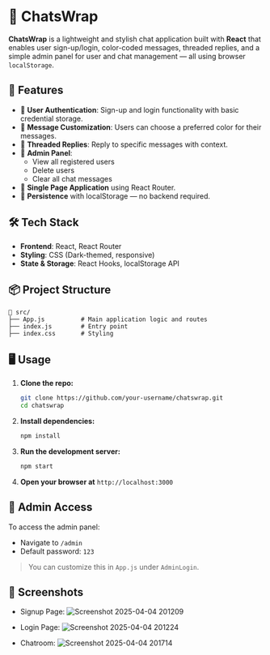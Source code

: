 # 💬 ChatsWrap

**ChatsWrap** is a lightweight and stylish chat application built with **React** that enables user sign-up/login, color-coded messages, threaded replies, and a simple admin panel for user and chat management — all using browser `localStorage`.

## 🚀 Features

- 🔐 **User Authentication**: Sign-up and login functionality with basic credential storage.
- 🎨 **Message Customization**: Users can choose a preferred color for their messages.
- 💬 **Threaded Replies**: Reply to specific messages with context.
- 👥 **Admin Panel**:
  - View all registered users
  - Delete users
  - Clear all chat messages
- 🧠 **Single Page Application** using React Router.
- 💾 **Persistence** with localStorage — no backend required.

## 🛠️ Tech Stack

- **Frontend**: React, React Router
- **Styling**: CSS (Dark-themed, responsive)
- **State & Storage**: React Hooks, localStorage API

## 📦 Project Structure

```
📁 src/
├── App.js          # Main application logic and routes
├── index.js        # Entry point
├── index.css       # Styling
```

## 🖥️ Usage

1. **Clone the repo:**
   ```bash
   git clone https://github.com/your-username/chatswrap.git
   cd chatswrap
   ```

2. **Install dependencies:**
   ```bash
   npm install
   ```

3. **Run the development server:**
   ```bash
   npm start
   ```

4. **Open your browser at** `http://localhost:3000`

## 🔐 Admin Access

To access the admin panel:

- Navigate to `/admin`
- Default password: `123`

> You can customize this in `App.js` under `AdminLogin`.

## 📸 Screenshots

- Signup Page:
 ![Screenshot 2025-04-04 201209](https://github.com/user-attachments/assets/156cb604-0d54-415b-8dc3-1acde445dbac)

- Login Page:
 ![Screenshot 2025-04-04 201224](https://github.com/user-attachments/assets/f604069c-b980-4d79-bf6c-fc291e4421fc)

- Chatroom:
 ![Screenshot 2025-04-04 201714](https://github.com/user-attachments/assets/033ea8be-676a-48e2-94bb-8a0192a7bbf4)







